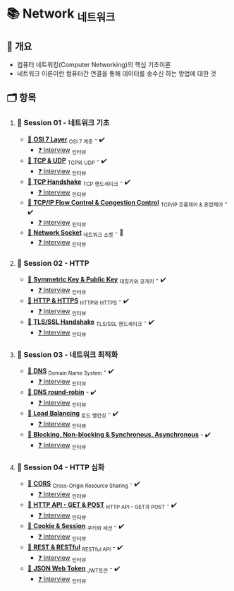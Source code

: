 # :books: Network <sub>네트워크</sub>

## :memo: 개요

- 컴퓨터 네트워킹(Computer Networking)의 핵심 기초이론
- 네트워크 이론이란 컴퓨터간 연결을 통해 데이터를 송수신 하는 방법에 대한 것

## :card_index_dividers: 항목

1. ### :file_folder: Session 01 - 네트워크 기초

   - [:page_facing_up: **OSI 7 Layer**](./Note/OSI_7Layer.md) <sub>OSI 7 계층</sub> - :heavy_check_mark:
     - [:question: Interview](./Interview/OSI_7Layer.md) <sub>인터뷰</sub>
   - [:page_facing_up: **TCP & UDP**](./Note/TCP&UDP.md) <sub>TCP와 UDP</sub> - :heavy_check_mark:
     - [:question: Interview](./Interview/TCP&UDP.md) <sub>인터뷰</sub>
   - [:page_facing_up: **TCP Handshake**](./Note/TCP&UDP.md) <sub>TCP 핸드셰이크</sub> - :heavy_check_mark:
     - [:question: Interview](./Interview/TCP&UDP.md) <sub>인터뷰</sub>
   - [:page_facing_up: **TCP/IP Flow Control & Congestion Control**](./Note/TCP&UDP.md) <sub>TCP/IP 흐름제어 & 혼잡제어</sub> - :heavy_check_mark:
     - [:question: Interview](./Interview/TCP&UDP.md) <sub>인터뷰</sub>
   - [:page_facing_up: **Network Socket**](./Note/Network_Socket.md) <sub>네트워크 소켓</sub> - :construction:
     - [:question: Interview](./Interview/NetworkSocket.md) <sub>인터뷰</sub>

2. ### :file_folder: Session 02 - HTTP

   - [:page_facing_up: **Symmetric Key & Public Key**](./Note/SymmetricKey&PublicKey.md) <sub>대칭키와 공개키</sub> - :heavy_check_mark:
     - [:question: Interview](./Interview/SymmetricKey&PublicKey.md) <sub>인터뷰</sub>
   - [:page_facing_up: **HTTP & HTTPS**](./Note/HTTP&HTTPS.md) <sub>HTTP와 HTTPS</sub> - :heavy_check_mark:
     - [:question: Interview](./Interview/HTTP&HTTPS.md) <sub>인터뷰</sub>
   - [:page_facing_up: **TLS/SSL Handshake**](./Note/TLS&SSLHandshake.md) <sub>TLS/SSL 핸드셰이크</sub> - :heavy_check_mark:
     - [:question: Interview](./Interview/TLS&SSLHandshake.md) <sub>인터뷰</sub>

3. ### :file_folder: Session 03 - 네트워크 최적화

   - [:page_facing_up: **DNS**](./Note/DNS.md) <sub>Domain Name System</sub> - :heavy_check_mark:
     - [:question: Interview](./Interview/DNS.md) <sub>인터뷰</sub>
   - [:page_facing_up: **DNS round-robin**](./Note/DNS_round_robin.md) - :heavy_check_mark:
     - [:question: Interview](./Interview/DNS_round_robin.md) <sub>인터뷰</sub>
   - [:page_facing_up: **Load Balancing**](./Note/LoadBalancing.md) <sub>로드 밸런싱</sub> - :heavy_check_mark:
     - [:question: Interview](./Interview/LoadBalancing.md) <sub>인터뷰</sub>
   - [:page_facing_up: **Blocking, Non-blocking & Synchronous, Asynchronous**](./Note/BlockingNonBlocking&SynchronousAsynchronous.md) - :heavy_check_mark:
     - [:question: Interview](./Interview/BlockingNonBlocking&SynchronousAsynchronous.md) <sub>인터뷰</sub>

4. ### :file_folder: Session 04 - HTTP 심화

   - [:page_facing_up: **CORS**](./Note/CORS.md) <sub>Cross-Origin Resource Sharing</sub> - :heavy_check_mark:
     - [:question: Interview](./Interview/CORS.md) <sub>인터뷰</sub>
   - [:page_facing_up: **HTTP API - GET & POST**](./Note/GET&POST.md) <sub>HTTP API - GET과 POST</sub> - :heavy_check_mark:
     - [:question: Interview](./Interview/GET&POST.md) <sub>인터뷰</sub>
   - [:page_facing_up: **Cookie & Session**](./Note/Cookie&Session.md) <sub>쿠키와 세션</sub> - :heavy_check_mark:
     - [:question: Interview](./Interview/Cookie&Session.md) <sub>인터뷰</sub>
   - [:page_facing_up: **REST & RESTful**](./Note/REST&RESTful.md) <sub> RESTful API</sub> - :heavy_check_mark:
     - [:question: Interview](./Interview/REST&RESTful.md) <sub>인터뷰</sub>
   - [:page_facing_up: **JSON Web Token**](./Note/JWT.md) <sub>JWT토큰</sub> - :heavy_check_mark:
     - [:question: Interview](./Interview/JWT.md) <sub>인터뷰</sub>
